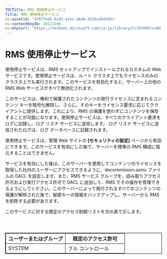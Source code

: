 ```yaml
---
TOCTitle: RMS 使用停止サービス
Title: RMS 使用停止サービス
ms:assetid: '97677e3b-bc83-47ec-b6db-d326cd94566c'
ms:contentKeyID: 18122294
ms:mtpsurl: 'https://technet.microsoft.com/ja-jp/library/Cc747695(v=WS.10)'
---
```


RMS 使用停止サービス
====================

使用停止サービスは、RMS セットアップでインストールされるカスタムの Web サービスです。使用停止サービスは、ルート クラスタ上でもライセンスのみのクラスタ上でも実行されます。このサービスを有効化すると、サーバー上の他の RMS Web サービスがすべて無効化されます。

このサービスは、権利で保護されたコンテンツの発行ライセンスに含まれるコンテンツ キーを暗号化解除し、さらに、そのキーをライセンス要求に応じてクライアントに提供します。これにより、RMS の保護を使わずにコンテンツを保存することが可能になります。使用停止サービスは、すべてのクライアント要求をログに記録し、ログ リスナ サービスに送信します。 ログ リスナ サービスに送信されたログは、ログ データベースに記録されます。

使用停止サービスは、管理 Web サイトの **\[セキュリティの設定\]** ページから有効にできます。このサービスを有効にした後で、サーバーを標準の RMS 構成に復元することはできません。

サービスを有効にした後は、このサーバーを使用してコンテンツのライセンスを取得した社内のユーザーにアクセスできるように、decommission.asmx ファイルの DACL を設定します。また、RMS サービス グループを、読み取りアクセス許可および実行アクセス許可で DACL に追加して、RMS でその操作を管理できるようにしてください。このサーバーによって発行されるすべてのコンテンツの保護が解除された後で、秘密キーの情報をバックアップし、サーバーから RMS を削除する必要があります。

このサービスに対する既定のアクセス制御リストを次の表で示します。

###  

 
<table style="border:1px solid black;">
<colgroup>
<col width="50%" />
<col width="50%" />
</colgroup>
<thead>
<tr class="header">
<th style="border:1px solid black;" >ユーザーまたはグループ</th>
<th style="border:1px solid black;" >既定のアクセス許可</th>
</tr>
</thead>
<tbody>
<tr class="odd">
<td style="border:1px solid black;">SYSTEM</td>
<td style="border:1px solid black;">フル コントロール</td>
</tr>
</tbody>
</table>
